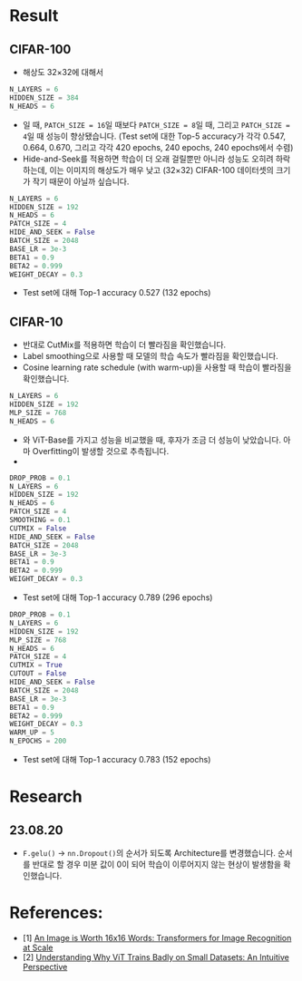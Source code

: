 # Result
## CIFAR-100
- 해상도 32×32에 대해서
```python
N_LAYERS = 6
HIDDEN_SIZE = 384
N_HEADS = 6
```
- 일 때, `PATCH_SIZE = 16`일 때보다 `PATCH_SIZE = 8`일 때, 그리고 `PATCH_SIZE = 4`일 때 성능이 향상됐습니다. (Test set에 대한 Top-5 accuracy가 각각 0.547, 0.664, 0.670, 그리고 각각 420 epochs, 240 epochs, 240 epochs에서 수렴)
- Hide-and-Seek를 적용하면 학습이 더 오래 걸릴뿐만 아니라 성능도 오히려 하락하는데, 이는 이미지의 해상도가 매우 낮고 (32×32) CIFAR-100 데이터셋의 크기가 작기 때문이 아닐까 싶습니다.
```python
N_LAYERS = 6
HIDDEN_SIZE = 192
N_HEADS = 6
PATCH_SIZE = 4
HIDE_AND_SEEK = False
BATCH_SIZE = 2048
BASE_LR = 3e-3
BETA1 = 0.9
BETA2 = 0.999
WEIGHT_DECAY = 0.3
```
- Test set에 대해 Top-1 accuracy 0.527 (132 epochs)
## CIFAR-10
- 반대로 CutMix를 적용하면 학습이 더 빨라짐을 확인했습니다.
- Label smoothing으로 사용할 때 모델의 학습 속도가 빨라짐을 확인했습니다.
- Cosine learning rate schedule (with warm-up)을 사용할 때 학습이 빨라짐을 확인했습니다.
```python
N_LAYERS = 6
HIDDEN_SIZE = 192
MLP_SIZE = 768
N_HEADS = 6
```
- 와 ViT-Base를 가지고 성능을 비교했을 때, 후자가 조금 더 성능이 낮았습니다. 아마 Overfitting이 발생할 것으로 추측됩니다.
- 
```python
DROP_PROB = 0.1
N_LAYERS = 6
HIDDEN_SIZE = 192
N_HEADS = 6
PATCH_SIZE = 4
SMOOTHING = 0.1
CUTMIX = False
HIDE_AND_SEEK = False
BATCH_SIZE = 2048
BASE_LR = 3e-3
BETA1 = 0.9
BETA2 = 0.999
WEIGHT_DECAY = 0.3
```
- Test set에 대해 Top-1 accuracy 0.789 (296 epochs)
```python
DROP_PROB = 0.1
N_LAYERS = 6
HIDDEN_SIZE = 192
MLP_SIZE = 768
N_HEADS = 6
PATCH_SIZE = 4
CUTMIX = True
CUTOUT = False
HIDE_AND_SEEK = False
BATCH_SIZE = 2048
BASE_LR = 3e-3
BETA1 = 0.9
BETA2 = 0.999
WEIGHT_DECAY = 0.3
WARM_UP = 5
N_EPOCHS = 200
```
- Test set에 대해 Top-1 accuracy 0.783 (152 epochs)
<!-- ```python
N_LAYERS = 6
HIDDEN_SIZE = 384
N_HEADS = 6
PATCH_SIZE = 16
HIDE_AND_SEEK = True
BATCH_SIZE = 8192
BASE_LR = 3e-3
BETA1 = 0.9
BETA2 = 0.999
WEIGHT_DECAY = 0.3
```
- Test set에 대해 Top-5 accuracy 0.547 (420 epochs)
```python
N_LAYERS = 6
HIDDEN_SIZE = 384
N_HEADS = 6
PATCH_SIZE = 8
HIDE_AND_SEEK = True
BATCH_SIZE = 8192
BASE_LR = 3e-3
BETA1 = 0.9
BETA2 = 0.999
WEIGHT_DECAY = 0.3
```
- Test set에 대해 Top-5 accuracy 0.664 (240 epochs) -->
<!-- ```python
N_LAYERS = 6
HIDDEN_SIZE = 384
N_HEADS = 6
PATCH_SIZE = 4
HIDE_AND_SEEK = True
BATCH_SIZE = 2048
BASE_LR = 3e-3
BETA1 = 0.9
BETA2 = 0.999
WEIGHT_DECAY = 0.3
```
- Test set에 대해 Top-5 accuracy 0.670 (240 epochs) -->

# Research
## 23.08.20
- `F.gelu()` → `nn.Dropout()`의 순서가 되도록 Architecture를 변경했습니다. 순서를 반대로 할 경우 미분 값이 0이 되어 학습이 이루어지지 않는 현상이 발생함을 확인했습니다.

# References:
- [1] [An Image is Worth 16x16 Words: Transformers for Image Recognition at Scale](https://arxiv.org/abs/2010.11929)
- [2] [Understanding Why ViT Trains Badly on Small Datasets: An Intuitive Perspective](https://arxiv.org/abs/2302.03751)